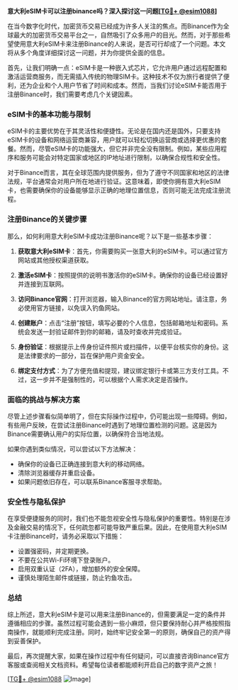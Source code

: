 **意大利eSIM卡可以注册binance吗？深入探讨这一问题[[TG💪+ @esim1088](https://t.me/s/esim1088)]**

在当今数字化时代，加密货币交易已经成为许多人关注的焦点。而Binance作为全球最大的加密货币交易平台之一，自然吸引了众多用户的目光。然而，对于那些希望使用意大利eSIM卡来注册Binance的人来说，是否可行却成了一个问题。本文将从多个角度详细探讨这一问题，并为你提供全面的信息。

首先，让我们明确一点：eSIM卡是一种嵌入式芯片，它允许用户通过远程配置和激活运营商服务，而无需插入传统的物理SIM卡。这种技术不仅为旅行者提供了便利，还为企业和个人用户节省了时间和成本。然而，当我们讨论eSIM卡能否用于注册Binance时，我们需要考虑几个关键因素。

### eSIM卡的基本功能与限制

eSIM卡的主要优势在于其灵活性和便捷性。无论是在国内还是国外，只要支持eSIM卡的设备和网络运营商兼容，用户就可以轻松切换运营商或选择更优惠的套餐。然而，尽管eSIM卡的功能强大，但它并非完全没有限制。例如，某些应用程序和服务可能会对特定国家或地区的IP地址进行限制，以确保合规性和安全性。

对于Binance而言，其在全球范围内提供服务，但为了遵守不同国家和地区的法律法规，平台通常会对用户所在地进行验证。这意味着，即使你拥有意大利eSIM卡，也需要确保你的设备能够显示正确的地理位置信息，否则可能无法完成注册流程。

### 注册Binance的关键步骤

那么，如何利用意大利eSIM卡成功注册Binance呢？以下是一些基本步骤：

1. **获取意大利eSIM卡**：首先，你需要购买一张意大利的eSIM卡。可以通过官方网站或其他授权渠道获取。
   
2. **激活eSIM卡**：按照提供的说明书激活你的eSIM卡。确保你的设备已经设置好并连接到互联网。

3. **访问Binance官网**：打开浏览器，输入Binance的官方网站地址。请注意，务必使用官方链接，以免误入钓鱼网站。

4. **创建账户**：点击“注册”按钮，填写必要的个人信息，包括邮箱地址和密码。系统会发送一封验证邮件到你的邮箱，请及时查收并完成验证。

5. **身份验证**：根据提示上传身份证件照片或扫描件，以便平台核实你的身份。这是法律要求的一部分，旨在保护用户资金安全。

6. **绑定支付方式**：为了方便充值和提现，建议绑定银行卡或第三方支付工具。不过，这一步并不是强制性的，可以根据个人需求决定是否操作。

### 面临的挑战与解决方案

尽管上述步骤看似简单明了，但在实际操作过程中，仍可能出现一些障碍。例如，有些用户反映，在尝试注册Binance时遇到了地理位置检测的问题。这是因为Binance需要确认用户的实际位置，以确保符合当地法规。

如果你遇到类似情况，可以尝试以下方法解决：
- 确保你的设备已正确连接到意大利的移动网络。
- 清除浏览器缓存并重启设备。
- 如果问题依旧存在，可以联系Binance客服寻求帮助。

### 安全性与隐私保护

在享受便捷服务的同时，我们也不能忽视安全性与隐私保护的重要性。特别是在涉及金融交易的情况下，任何疏忽都可能导致严重后果。因此，在使用意大利eSIM卡注册Binance时，请务必采取以下措施：

- 设置强密码，并定期更换。
- 不要在公共Wi-Fi环境下登录账户。
- 启用双重认证（2FA），增加额外的安全保障。
- 谨慎处理陌生邮件或链接，防止钓鱼攻击。

### 总结

综上所述，意大利eSIM卡是可以用来注册Binance的，但需要满足一定的条件并遵循相应的步骤。虽然过程可能会遇到一些小麻烦，但只要保持耐心并严格按照指南操作，就能顺利完成注册。同时，始终牢记安全第一的原则，确保自己的资产得到妥善保护。

最后，再次提醒大家，如果在操作过程中有任何疑问，可以直接咨询Binance官方客服或查阅相关文档资料。希望每位读者都能顺利开启自己的数字资产之旅！

[[TG💪+ @esim1088](https://t.me/s/esim1088) ![Image](https://i.postimg.cc/4NQfJmqS/Snipaste-2025-05-13-00-14-12.png)]